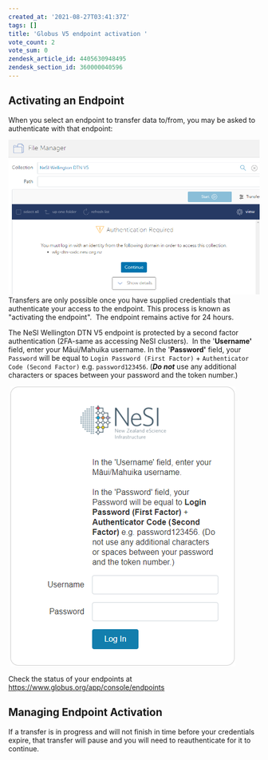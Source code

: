 ```yaml
---
created_at: '2021-08-27T03:41:37Z'
tags: []
title: 'Globus V5 endpoint activation '
vote_count: 2
vote_sum: 0
zendesk_article_id: 4405630948495
zendesk_section_id: 360000040596
---
```


## Activating an Endpoint

When you select an endpoint to transfer data to/from, you may be asked
to authenticate with that endpoint:

![mceclip0.png](../../assets/images/Globus_V5_endpoint_activation.png)  
Transfers are only possible once you have supplied credentials that
authenticate your access to the endpoint. This process is known as
"activating the endpoint".  The endpoint remains active for 24 hours.  

The NeSI Wellington DTN V5 endpoint is protected by a second factor
authentication (2FA-same as accessing NeSI clusters).  In the
'**Username'** field, enter your Māui/Mahuika username. In the
'**Password'** field, your `Password` will be equal to
`Login Password (First Factor)` +
`Authenticator Code (Second Factor)` e.g. `password123456`. (***Do
not*** use any additional characters or spaces between your password and
the token number.)

 ![mceclip0.png](../../assets/images/Globus_V5_endpoint_activation_0.png)

Check the status of your endpoints at
<https://www.globus.org/app/console/endpoints>

## Managing Endpoint Activation

If a transfer is in progress and will not finish in time before your
credentials expire, that transfer will pause and you will need to
reauthenticate for it to continue.
